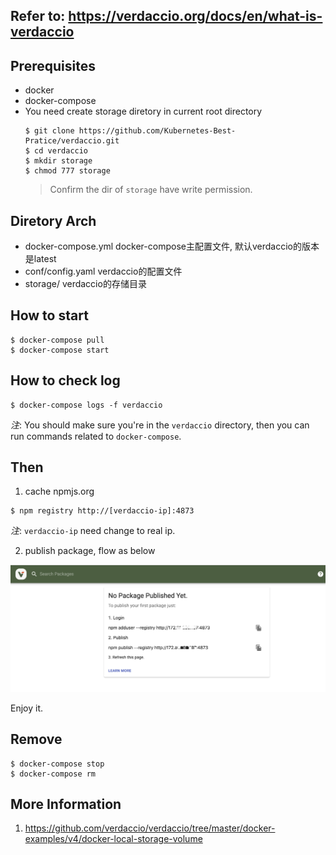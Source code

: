 

## Refer to: https://verdaccio.org/docs/en/what-is-verdaccio


## Prerequisites
* docker
* docker-compose
* You need create storage diretory in current root directory
  ```
  $ git clone https://github.com/Kubernetes-Best-Pratice/verdaccio.git
  $ cd verdaccio
  $ mkdir storage
  $ chmod 777 storage
  ```
  > Confirm the dir of `storage` have write permission.

## Diretory Arch
* docker-compose.yml   docker-compose主配置文件, 默认verdaccio的版本是latest
* conf/config.yaml     verdaccio的配置文件
* storage/  verdaccio的存储目录

## How to start

```
$ docker-compose pull
$ docker-compose start
```

## How to check log

```
$ docker-compose logs -f verdaccio
```

_注_: You should make sure you're in the `verdaccio` directory, then you can run commands related to `docker-compose`.

## Then
1. cache npmjs.org
```
$ npm registry http://[verdaccio-ip]:4873
```
_注_: `verdaccio-ip` need change to real ip. 


2. publish package, flow as below

![Image](images/verdaccio-publish.png)

Enjoy it.

## Remove

```
$ docker-compose stop
$ docker-compose rm
```

## More Information
1. https://github.com/verdaccio/verdaccio/tree/master/docker-examples/v4/docker-local-storage-volume

